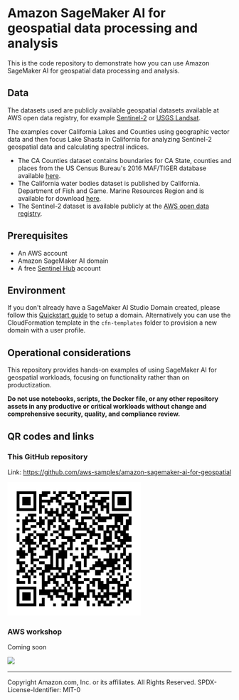 
# Amazon SageMaker AI for geospatial data processing and analysis

This is the code repository to demonstrate how you can use Amazon SageMaker AI for geospatial data processing and analysis.

## Data

The datasets used are publicly available geospatial datasets available at AWS open data registry, for example [Sentinel-2](https://aws.amazon.com/marketplace/pp/prodview-2ostsvrguftb2) or [USGS Landsat](https://aws.amazon.com/marketplace/pp/prodview-ivr4jeq6flk7u).

The examples cover California Lakes and Counties using geographic vector data and then focus Lake Shasta in California for analyzing Sentinel-2 geospatial data and calculating spectral indices.

- The CA Counties dataset contains boundaries for CA State, counties and places from the US Census Bureau's 2016 MAF/TIGER database available [here](https://data.ca.gov/dataset/ca-geographic-boundaries).
- The California water bodies dataset is published by California. Department of Fish and Game. Marine Resources Region and is available for download [here](https://maps.princeton.edu/download/file/stanford-zx543xm6802-shapefile.zip).
- The Sentinel-2 dataset is available publicly at the [AWS open data registry](https://registry.opendata.aws/sentinel-2/).

## Prerequisites

- An AWS account
- Amazon SageMaker AI domain
- A free [Sentinel Hub](https://www.sentinel-hub.com/) account 

## Environment

If you don't already have a SageMaker AI Studio Domain created, please follow this [Quickstart guide](https://docs.aws.amazon.com/sagemaker/latest/dg/onboard-quick-start.html) to setup a domain. Alternatively you can use the CloudFormation template in the `cfn-templates` folder to provision a new domain with a user profile.

## Operational considerations
This repository provides hands-on examples of using SageMaker AI for geospatial workloads, focusing on functionality rather than on productization. 

**Do not use notebooks, scripts, the Docker file, or any other repository assets in any productive or critical workloads without change and comprehensive security, quality, and compliance review.**


## QR codes and links

### This GitHub repository
Link: https://github.com/aws-samples/amazon-sagemaker-ai-for-geospatial  

<img src="./img/gitrepo-qr-code.png" alt="GitHub repo QR code" width="300px">

### AWS workshop
Coming soon


![](./img/workshop-qr-code.svg)

---

Copyright Amazon.com, Inc. or its affiliates. All Rights Reserved.
SPDX-License-Identifier: MIT-0